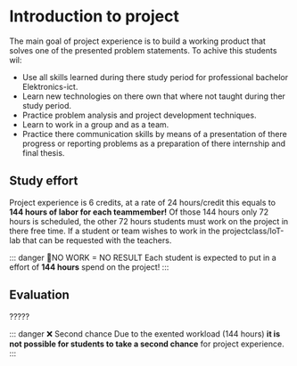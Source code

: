 # Introduction to project

The main goal of project experience is to build a working product that solves one of the presented problem statements.
To achive this students wil:
* Use all skills learned during there study period for professional bachelor Elektronics-ict.
* Learn new technologies on there own that where not taught during ther study period.
* Practice problem analysis and project development techniques.
* Learn to work in a group and as a team.
* Practice there communication skills by means of a presentation of there progress or reporting problems as a preparation of there internship and final thesis.

## Study effort

Project experience is 6 credits, at a rate of 24 hours/credit this equals to **144 hours of labor for each teammember!**
Of those 144 hours only 72 hours is scheduled, the other 72 hours students must work on the project in there free time.
If a student or team wishes to work in the projectclass/IoT-lab that can be requested with the teachers.

::: danger 📢NO WORK = NO RESULT
Each student is expected to put in a effort of **144 hours** spend on the project!
:::

## Evaluation

?????

::: danger ❌ Second chance
Due to the exented workload (144 hours) **it is not possible for students to take a second chance** for project experience.
:::